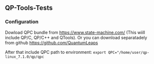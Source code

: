 ## QP-Tools-Tests

### Configuration

Dowload QPC bundle from https://www.state-machine.com/ (This wiill include QP/C, QP/C++ and QTools). Or you can download separatadely from github https://github.com/QuantumLeaps


After that include QPC path to environment: ```export QPC="/home/user/qp-linux_7.1.0/qp/qpc```

